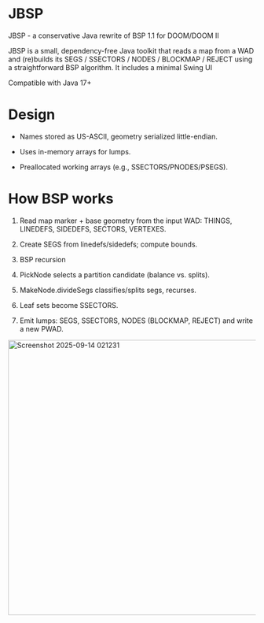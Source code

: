# JBSP
JBSP - a conservative Java rewrite of BSP 1.1 for DOOM/DOOM II

JBSP is a small, dependency-free Java toolkit that reads a map from a WAD and (re)builds its SEGS / SSECTORS / NODES / BLOCKMAP / REJECT using a straightforward BSP algorithm. It includes a minimal Swing UI

Compatible with Java 17+

# Design

* Names stored as US-ASCII, geometry serialized little-endian.

* Uses in-memory arrays for lumps.

* Preallocated working arrays (e.g., SSECTORS/PNODES/PSEGS).

# How BSP works

1. Read map marker + base geometry from the input WAD: THINGS, LINEDEFS, SIDEDEFS, SECTORS, VERTEXES.

2. Create SEGS from linedefs/sidedefs; compute bounds.

3. BSP recursion

4. PickNode selects a partition candidate (balance vs. splits).

5. MakeNode.divideSegs classifies/splits segs, recurses.

6. Leaf sets become SSECTORS.

7. Emit lumps: SEGS, SSECTORS, NODES (BLOCKMAP, REJECT) and write a new PWAD.
   
<img width="835" height="559" alt="Screenshot 2025-09-14 021231" src="https://github.com/user-attachments/assets/34bfd04b-7101-4d02-8041-c487c44df9cc" />
